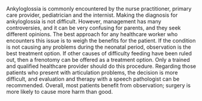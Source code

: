 Ankyloglossia is commonly encountered by the nurse practitioner, primary care provider, pediatrician and the internist. Making the diagnosis for ankyloglossia is not difficult. However, management has many controversies, and it can be very confusing for parents, and they seek different opinions. The best approach for any healthcare worker who encounters this issue is to weigh the benefits for the patient. If the condition is not causing any problems during the neonatal period, observation is the best treatment option. If other causes of difficulty feeding have been ruled out, then a frenotomy can be offered as a treatment option. Only a trained and qualified healthcare provider should do this procedure. Regarding those patients who present with articulation problems, the decision is more difficult, and evaluation and therapy with a speech pathologist can be recommended. Overall, most patients benefit from observation; surgery is more likely to cause more harm than good.